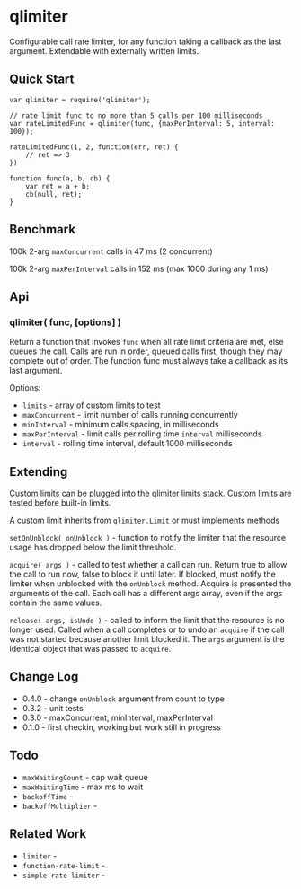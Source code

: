 qlimiter
========


Configurable call rate limiter, for any function taking a callback
as the last argument.  Extendable with externally written limits.

Quick Start
-----------

    var qlimiter = require('qlimiter');

    // rate limit func to no more than 5 calls per 100 milliseconds
    var rateLimitedFunc = qlimiter(func, {maxPerInterval: 5, interval: 100});

    rateLimitedFunc(1, 2, function(err, ret) {
        // ret => 3
    })

    function func(a, b, cb) {
        var ret = a + b;
        cb(null, ret);
    }


Benchmark
---------

100k 2-arg `maxConcurrent` calls in 47 ms (2 concurrent)

100k 2-arg `maxPerInterval` calls in 152 ms (max 1000 during any 1 ms)


Api
---

### qlimiter( func, [options] )

Return a function that invokes `func` when all rate limit criteria are met,
else queues the call.  Calls are run in order, queued calls first, though they
may complete out of order.  The function func must always take a callback as
its last argument.

Options:
- `limits` - array of custom limits to test
- `maxConcurrent` - limit number of calls running concurrently
- `minInterval` - minimum calls spacing, in milliseconds
- `maxPerInterval` - limit calls per rolling time `interval` milliseconds
- `interval` - rolling time interval, default 1000 milliseconds

Extending
---------

Custom limits can be plugged into the qlimiter limits stack.
Custom limits are tested before built-in limits.

A custom limit inherits from `qlimiter.Limit` or must implements methods

`setOnUnblock( onUnblock )` - function to notify the limiter that the resource
usage has dropped below the limit threshold.

`acquire( args )` - called to test whether a call can run.  Return true to allow
the call to run now, false to block it until later.  If blocked, must notify the
limiter when unblocked with the `onUnblock` method.  Acquire is presented the
arguments of the call.  Each call has a different args array, even if the args
contain the same values.

`release( args, isUndo )` - called to inform the limit that the resource is no
longer used.  Called when a call completes or to undo an `acquire` if the call was
not started because another limit blocked it.  The `args` argument is the identical
object that was passed to `acquire`.


Change Log
----------

- 0.4.0 - change `onUnblock` argument from count to type
- 0.3.2 - unit tests
- 0.3.0 - maxConcurrent, minInterval, maxPerInterval
- 0.1.0 - first checkin, working but work still in progress


Todo
----

- `maxWaitingCount` - cap wait queue
- `maxWaitingTime` - max ms to wait
- `backoffTime` -
- `backoffMultiplier` -


Related Work
------------

- `limiter` -
- `function-rate-limit` -
- `simple-rate-limiter` -
